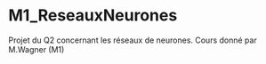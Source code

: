 # M1_ReseauxNeurones
Projet du Q2 concernant les réseaux de neurones. Cours donné par M.Wagner (M1)
